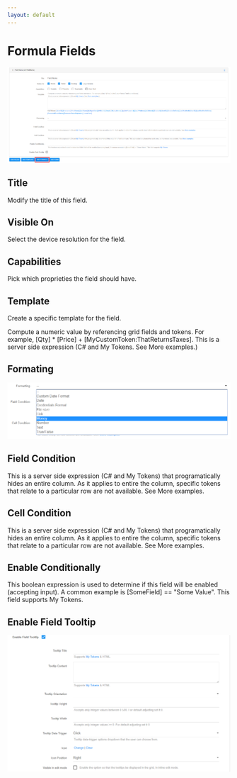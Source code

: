 ```yaml
---
layout: default
---
```


# Formula Fields

![add-formula](\action-grid\fields\assets\add-formula.png)

## Title

Modify the title of this field.

## Visible On

Select the device resolution for the field.

## Capabilities

Pick which proprieties the field should have.

## Template

Create a specific template for the field.

Compute a numeric value by referencing grid fields and tokens. For example, [Qty] * [Price] + [MyCustomToken:ThatReturnsTaxes].
This is a server side expression (C# and My Tokens. See More examples.)

## Formating

![formatting](\action-grid\fields\assets\formatting.png)

## Field Condition

This is a server side expression (C# and My Tokens) that programatically hides an entire column. As it applies to entire the column, specific tokens that relate to a particular row are not available. See More examples.

## Cell Condition

This is a server side expression (C# and My Tokens) that programatically hides an entire column. As it applies to entire the column, specific tokens that relate to a particular row are not available. See More examples.

## Enable Conditionally

This boolean expression is used to determine if this field will be enabled (accepting input). A common example is [SomeField] == "Some Value". This field supports My Tokens.

## Enable Field Tooltip

![tooltip](\action-grid\fields\assets\enable-tooltip.png)